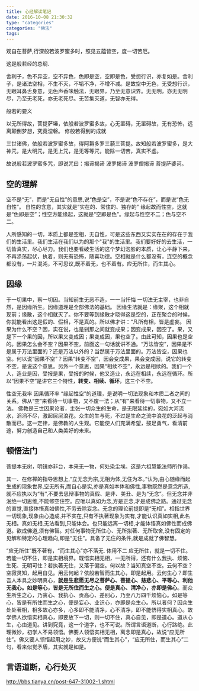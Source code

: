 ```yaml
---
title: 心经解读笔记
date: 2016-10-08 21:30:32
type: "categories"
categories: "佛法"
tags:
---
```


观自在菩萨,行深般若波罗蜜多时，照见五蕴皆空，度一切苦厄。

这是般若经的总纲.

舍利子，色不异空，空不异色，色即是空，空即是色，受想行识，亦复如是。舍利子，是诸法空相，不生不灭，不垢不净，不增不减。是故空中无色，无受想行识，无眼耳鼻舌身意，无色声香味触法，无眼界，乃至无意识界。无无明，亦无无明尽，乃至无老死，亦无老死尽。无苦集灭道，无智亦无得。

般若的要义

以无所得故，菩提萨埵，依般若波罗蜜多故，心无罣碍，无罣碍故，无有恐怖，远离颠倒梦想，究竟涅磐。
修般若得到的成就

三世诸佛，依般若波罗蜜多故，得阿耨多罗三藐三菩提。故知般若波罗蜜多，是大神咒，是大明咒，是无上咒，是无等等咒，能除一切苦，真实不虚。

故说般若波罗蜜多咒，即说咒曰：揭谛揭谛 波罗揭谛 波罗僧揭谛 菩提萨婆诃。


## 空的理解

空不是“无”，而是“无自性”的意思,说“色是空”，不是说“色不存在”，而是说“色无自性”。
自性的含意，其实就是“实在的、常住的、独存的"
缘起故而性空，这就是“色即是空”；性空方能缘起，这就是“空即是色”。缘起与性空不二；色与空不二。

人所感知的一切，本质上都是空相，无自性，可是这些东西又实实在在的存在于我们的生活里。我们生活在我们以为的那个"我"的生活里。我们要好好的去生活，一切皆真实，尽心尽力。我们也要看破生活的这个梦幻泡影的本质，让心平静下来，不再涤荡起伏，执着，则无有恐怖，随喜功德。空相就是什么都没有，连空的概念都没有，一片混沌，不可思议,既不着无，也不着有。应无所住，而生其心。


## 因缘

于一切果中，察一切因。当知前生无恶不造，一一当忏悔
一切法无主宰，也非自然，是因缘所生。因缘道理是全部佛法的基础。
因缘生法就是：缘聚，这个相就现前；缘散，这个相就灭了。你不要等到缘散才晓得这是空的，正在聚合的时候，你就能看出这是假的、假相，不是真的。所以佛才讲：“凡所有相，皆是虚妄。
因果为什么不空？因，实在说，也是剎那之间就变成果；因变成果，因空了。果，又是下一个果的因，所以果又变成因；果变成因，果也空了。由此可知，因果也是空的。因果怎么会不空？因果不空，前面这一句话就讲不通。“万法皆空”，因果是不是属于万法里面的？还是万法以外的？当然属于万法里面的。万法皆空，因果也空。何以说“因果不空”？因果“转变不空”，因会变成果，果会变成因，说它的转变不空，是说这个意思。另外一个意思，因果“相续不空”，永远是相续的。我们一个人，造业是因，受报是果，受报的时候，他又造业，永远在相续，永远在循环。所以“因果不空”是讲它三个特性，**转变、相续、循环**，这三个不空。

性空无我率
因果循环率
“缘起性空”的道理，是说明一切法现象和本质二者之间的关系。佛从“空”来看待一切事物，又不废一法；从“有”来看待一切事物，又不立一法。
佛教是三世因果论者，主张一切众生的生命，是无限延续的，宛如大河流水，滔滔不尽，激起层层浪花。众生的生与死，不过是生命之流中浪花的泛起与消散而已。这一定律，是佛教的人生观。它能使人们充满希望，鼓足勇气，看清前途，努力创造自己和人类美好的未来。


## 顿悟法门

菩提本无树，明镜亦非台，本来无一物，何处染尘埃。这是六祖慧能法师所作谒。

其一、在修禅的指导思想上,“立无念为宗,无相为体,无住为本。”认为,由心随缘而起生成的现象世界,空无所有,而自心是实,亦是真如本体和佛性,事物既然是意念所造,就不应执以为“有”,不要去思辩事物的真假、是非、美丑、是为“无念”。但无念并非泯绝一切思维,不能修空住空。应唯以真如为念,方是正念,才是成佛之路。通过无念的直觉,直接体悟真如佛性,不劳去除妄念。无念的理论前提即是“无相”。相指世界一切现象,现象由心造成,并不实在,只有不执著现象为实有,才能认识真如实相,此名无相。真如无相,无法看到,只能体会。也只能远离一切相,才能体悟真如佛性而成佛道。欲成佛道,须有佛智。对任何事物无所住心、无所拟著、无所取舍,没有固定的见解和特定的心理趋向,即是“无住”。具备了无住的条件,就是成就了佛智慧。

“应无所住”既不著有，“而生其心”亦不落无. 体用不二
应无所住，就是一切不住。若能一切不住，即是实相境界。既悟实相无相，一无所得，还有什么我执、烦恼、生死、无明可住？若执著无住，又落于偏空。何以故？当知真空不空。云何不空？空寂灵知，起用自见。用云何起？依般若智而生其心，即是起用。云何生心？即生吾人本具之妙明真心，**就是生悲愿无尽之菩萨心、菩提心、慈悲心、平等心、利他无我心。如是等心，皆是无所住而生之心。便是真心、清净心，亦即是佛心**。而众生所生之心，乃贪心、我执心、贡高心、差别心，乃至八万四千烦恼心。如是等心，皆是有所住而生之心，便是妄心、业识心，亦即是众生心。所以者何？因众生处处著相，相多故心亦多，心多即不能清净，心不清净，即不能悟得实相真心。故学佛人欲悟实相真心，即要放下一切，则一切不住，真心自见，即是道心。道从心生，心由道见。讲到究竟，这一个道字，也不可说。所谓言语道断，心行路绝。此理微妙，初学人不易领悟。佛要人领悟实相无相，离念即是真心，故说“应无所住”。佛又要人领悟起用之妙，故又方便说“而生其心”，“应无所住，而生其心”二句，看来似觉矛盾，其实就是如是。


## 言语道断，心行处灭

http://bbs.tianya.cn/post-647-31002-1.shtml
